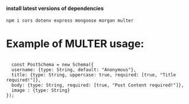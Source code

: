 
#### install latest versions of dependencies
```
npm i cors dotenv express mongoose morgan multer
```
<h1>
Example of MULTER usage:
</h1>
<code>
  const PostSchema = new Schema({
  username: {type: String, default: "Anonymous"},
  title: {type: String, uppercase: true, required: [true, "Title required!"]},
  body: {type: String, required: [true, "Post Content required!"]},
  image : {type: String} 
});
</code>